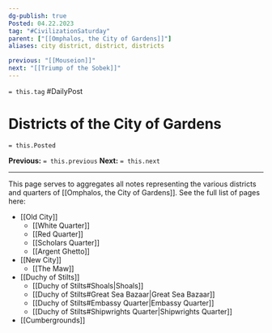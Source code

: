 ```yaml
---
dg-publish: true
Posted: 04.22.2023
tag: "#CivilizationSaturday"
parent: ["[[Omphalos, the City of Gardens]]"]
aliases: city district, district, districts

previous: "[[Mouseion]]"
next: "[[Triump of the Sobek]]"
---
```

`= this.tag` #DailyPost 
# Districts of the City of Gardens
`= this.Posted`

**Previous:** `= this.previous`
**Next:** `= this.next`

---

This page serves to aggregates all notes representing the various districts and quarters of [[Omphalos, the City of Gardens]]. See the full list of pages here:

- [[Old City]]
    - [[White Quarter]]
    - [[Red Quarter]]
    - [[Scholars Quarter]]
    - [[Argent Ghetto]]
- [[New City]]
    - [[The Maw]]
- [[Duchy of Stilts]]
    - [[Duchy of Stilts#Shoals|Shoals]]
    - [[Duchy of Stilts#Great Sea Bazaar|Great Sea Bazaar]]
    - [[Duchy of Stilts#Embassy Quarter|Embassy Quarter]]
    - [[Duchy of Stilts#Shipwrights Quarter|Shipwrights Quarter]]
- [[Cumbergrounds]]